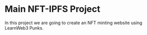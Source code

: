 # Main NFT-IPFS Project

In this project we are going to create an NFT minting website using LearnWeb3 Punks.
